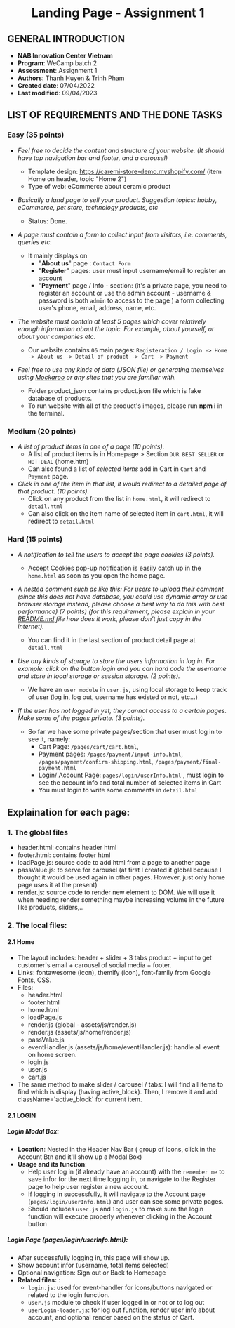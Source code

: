 <h1 align="center"><b>Landing Page - Assignment 1</b></h>

## GENERAL INTRODUCTION

- **NAB Innovation Center Vietnam**
- **Program**: WeCamp batch 2
- **Assessment**: Assignment 1
- **Authors**: Thanh Huyen & Trinh Pham
- **Created date**: 07/04/2022
- **Last modified**: 09/04/2023

<!-- ABOUT THE PROJECT -->

## LIST OF REQUIREMENTS AND THE DONE TASKS

### Easy (35 points)

- *Feel free to decide the content and structure of your website. (It should have top navigation bar and footer, and a carousel)*
  - Template design: https://caremi-store-demo.myshopify.com/ (item Home on header, topic "Home 2")
  - Type of web: eCommerce about ceramic product

- *Basically a land page to sell your product. Suggestion topics: hobby, eCommerce, pet store, technology products, etc*
  - Status: Done. 

- *A page must contain a form to collect input from visitors, i.e. comments, queries etc.*
  - It mainly displays on 
      - "__About us__" page : `Contact Form` 
      - "__Register__" pages: user must input username/email to register an account
      - "__Payment__" page / Info - section: (it's a private page, you need to register an account or use the admin account - username & password is both `admin` to access to the page ) a form collecting user's phone, email, address, name, etc.


- *The website must contain at least 5 pages which cover relatively enough information about the topic. For example, about yourself, or about your companies etc.*
  - Our website contains `06` main pages: `Registeration / Login -> Home -> About us -> Detail of product -> Cart -> Payment`
- *Feel free to use any kinds of data (JSON file) or generating themselves using [Mockaroo](https://www.mockaroo.com/) or any sites that you are familiar with.*
  - Folder product_json contains product.json file which is fake database of products.
  - To run website with all of the product's images, please run **npm i** in the terminal.

### Medium (20 points)

- *A list of product items in one of a page (10 points).*
  - A list of product items is in Homepage > Section `OUR BEST SELLER` or `HOT DEAL` (home.htm)
  - Can also found a list of *selected items* add in Cart in `Cart` and `Payment` page.
- *Click in one of the item in that list, it would redirect to a detailed page of that product. (10 points).*
  - Click on any product from the list in `home.html`, it will redirect to  `detail.html`
  - Can also click on the item name of selected item in `cart.html`, it will redirect to `detail.html`

### Hard (15 points)

- *A notification to tell the users to accept the page cookies (3 points).*
  - Accept Cookies pop-up notification is easily catch up in the `home.html` as soon as you open the home page.

- *A nested comment such as like this: For users to upload their comment (since this does not have database, you could use dynamic array or use browser storage instead, please choose a best way to do this with best performance) (7 points) (for this requirement, please explain in your [README.md](http://README.md) file how does it work, please don’t just copy in the internet).*
  - You can find it in the last section of product detail page at `detail.html`
- *Use any kinds of storage to store the users information in log in. For example: click on the button login and you can hard code the username and store in local storage or session storage. (2 points).*
  - We have an `user module` in `user.js`, using local storage to keep track of user (log in, log out, username has existed or not, etc...)
- *If the user has not logged in yet, they cannot access to a certain pages. Make some of the pages private. (3 points).*
  - So far we have some private pages/section that user must log in to see it, namely: 
    - Cart Page: `/pages/cart/cart.html`,
    - Payment pages: `/pages/payment/input-info.html`, `/pages/payment/confirm-shipping.html`, `/pages/payment/final-payment.html`
    - Login/ Account Page: `pages/login/userInfo.html` , must login to see the account info and total number of selected items in Cart
    - You must login to write some comments in `detail.html`
## Explaination for each page:

### 1. **The global files**
  - header.html: contains header html
  - footer.html: contains footer html
  - loadPage.js: source code to add html from a page to another page
  - passValue.js: to serve for carousel (at first I created it global because I thought it would be used again in other pages. However, just only home page uses it at the present)
  - render.js: source code to render new element to DOM. We will use it when needing render something maybe increasing volume in the future like products, sliders,..
### 2. **The local files**: 

#### 2.1 **Home**
  - The layout includes: header + slider + 3 tabs product + input to get customer's email + carousel of social media + footer.
  - Links: fontawesome (icon), themify (icon), font-family from Google Fonts, CSS.
  - Files:
    - header.html
    - footer.html
    - home.html
    - loadPage.js
    - render.js (global - assets/js/render.js)
    - render.js (assets/js/home/render.js)
    - passValue.js
    - eventHandler.js (assets/js/home/eventHandler.js): handle all event on home screen.
    - login.js
    - user.js
    - cart.js
  - The same method to make slider / carousel / tabs: I will find all items to find which is display (having active_block). Then, I remove it and add className='active_block' for current item.

#### 2.1 **LOGIN**
##### *Login Modal Box*:
- **Location**: Nested in the Header Nav Bar ( group of Icons, click in the Account Btn and it'll show up a Modal Box)
- **Usage and its function**: 
  - Help user log in (if already have an account) with the `remember me` to save infor for the next time logging in, or navigate to the Register page to help user register a new account.
  - If logging in successfully, it will navigate to the Account page (`pages/login/userInfo.html`) and user can see some private pages.
  - Should includes `user.js` and `login.js` to make sure the login function will execute properly whenever clicking in the Account button

##### *Login Page (pages/login/userInfo.html)*:
- After successfully logging in, this page will show up.
- Show account infor (username, total items selected)
- Optional navigation: Sign out or Back to Homepage
- **Related files:** :
  - `login.js`: used for event-handler for icons/buttons navigated or related to the login function.
  - `user.js` module to check if user logged in or not or to log out
  - `userLogin-loader.js`: for log out function, render user info about account, and optional render based on the status of Cart.